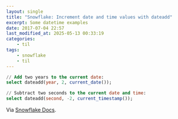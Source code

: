 ```yaml
---
layout: single
title: "Snowflake: Increment date and time values with dateadd"
excerpt: Some datetime examples
date: 2017-07-04 22:57
last_modified_at: 2025-05-13 00:33:19
categories:
    - til
tags:
    - snowflake
    - til
---
```


```sql
// Add two years to the current date:
select dateadd(year, 2, current_date());

// Subtract two seconds to the current date and time:
select dateadd(second, -2, current_timestamp());

```

Via [Snowflake Docs](https://docs.snowflake.net/manuals/user-guide/date-time-examples.html#incrementing-date-and-time-values).
